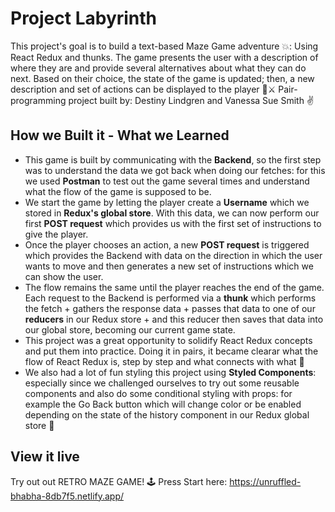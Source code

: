 # Project Labyrinth

This project's goal is to build a text-based Maze Game adventure 💥: Using React Redux and thunks. The game presents the user with a description of where they are and provide several alternatives about what they can do next. Based on their choice, the state of the game is updated; then, a new description and set of actions can be displayed to the player 💪⚔
Pair-programming project built by: Destiny Lindgren and Vanessa Sue Smith ✌

## How we Built it - What we Learned

- This game is built by communicating with the **Backend**, so the first step was to understand the data we got back when doing our fetches: for this we used **Postman** to test out the game several times and understand what the flow of the game is supposed to be.
- We start the game by letting the player create a **Username** which we stored in **Redux's global store**. With this data, we can now perform our first **POST request** which provides us with the first set of instructions to give the player.
- Once the player chooses an action, a new **POST request** is triggered which provides the Backend with data on the direction in which the user wants to move and then generates a new set of instructions which we can show the user.
- The flow remains the same until the player reaches the end of the game. Each request to the Backend is performed via a **thunk** which performs the fetch + gathers the response data + passes that data to one of our **reducers** in our Redux store + and this reducer then saves that data into our global store, becoming our current game state.
- This project was a great opportunity to solidify React Redux concepts and put them into practice. Doing it in pairs, it became clearar what the flow of React Redux is, step by step and what connects with what 🧐
- We also had a lot of fun styling this project using **Styled Components**: especially since we challenged ourselves to try out some reusable components and also do some conditional styling with props: for example the Go Back button which will change color or be enabled depending on the state of the history component in our Redux global store 💅

## View it live

Try out out RETRO MAZE GAME! 🕹 Press Start here: https://unruffled-bhabha-8db7f5.netlify.app/

